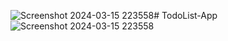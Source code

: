 ![Screenshot 2024-03-15 223558](https://github.com/Harry101969/TodoList-App/assets/123268915/2665210d-c00e-479a-bd99-b5d9b862fffb)# TodoList-App
![Screenshot 2024-03-15 223558](https://github.com/Harry101969/TodoList-App/assets/123268915/9ad958c8-a6dd-4a8a-9a9d-3ab6688bb860)



